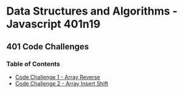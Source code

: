 # Data Structures and Algorithms - Javascript 401n19

## 401 Code Challenges

### Table of Contents
- [Code Challenge 1 - Array Reverse](array-reverse/README.md)
- [Code Challenge 2 - Array Insert Shift](array-insert-shift/README.md)

